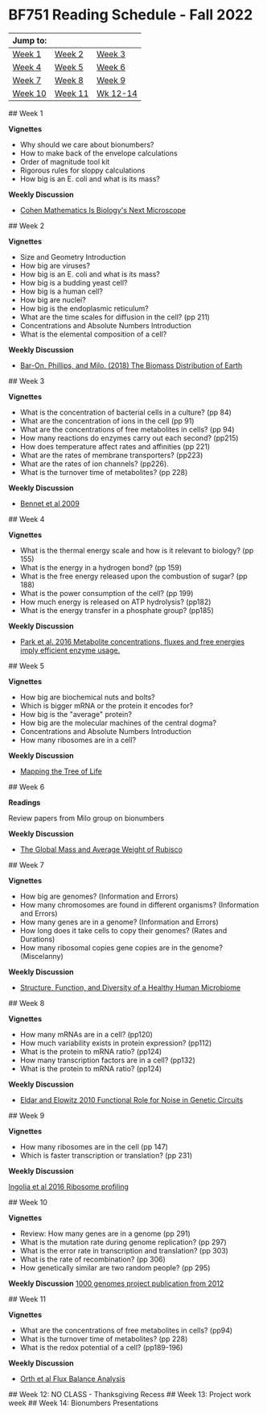 # BF751 Reading Schedule - Fall 2022

|Jump to:					 |							   |							 |
|----------------------------|-----------------------------|-----------------------------|
| <a href="#wk01">Week 1</a> | <a href="#wk02">Week 2</a>  | <a href="#wk03">Week 3</a>  |
| <a href="#wk04">Week 4</a> | <a href="#wk05">Week 5</a>  |  <a href="#wk06">Week 6</a> |
| <a href="#wk07">Week 7</a> | <a href="#wk08">Week 8</a>  |  <a href="#wk09">Week 9</a> |
|<a href="#wk10">Week 10</a> | <a href="#wk11">Week 11</a> |<a href="#wk12">Wk 12-14</a> | 



<a id="wk01">
## Week 1

**Vignettes**

* Why should we care about bionumbers?
* How to make back of the envelope calculations
* Order of magnitude tool kit
* Rigorous rules for sloppy calculations
* How big is an E. coli and what is its mass?


**Weekly Discussion**

* [Cohen Mathematics Is Biology's Next Microscope](https://www.ncbi.nlm.nih.gov/pmc/articles/PMC535574/)


<a id="wk02">
## Week 2

**Vignettes**

* Size and Geometry Introduction
* How big are viruses?
* How big is an E. coli and what is its mass?
* How big is a budding yeast cell?
* How big is a human cell?
* How big are nuclei?
* How big is the endoplasmic reticulum?
* What are the time scales for diffusion in the cell? (pp 211)
* Concentrations and Absolute Numbers Introduction
* What is the elemental composition of a cell?

**Weekly Discussion**

* [Bar-On, Phillips, and Milo.  (2018) The Biomass Distribution of Earth](https://www.ncbi.nlm.nih.gov/pmc/articles/PMC6016768/)


<a id="wk03">
## Week 3

**Vignettes**

* What is the concentration of bacterial cells in a culture? (pp 84)
* What are the concentration of ions in the cell (pp 91)
* What are the concentrations of free metabolites in cells? (pp 94)
* How many reactions do enzymes carry out each second? (pp215)
* How does temperature affect rates and affinities (pp 221)
* What are the rates of membrane transporters? (pp223)
* What are the rates of ion channels? (pp226).
* What is the turnover time of metabolites? (pp 228)


**Weekly Discussion**

* [Bennet et al 2009](https://www.ncbi.nlm.nih.gov/pmc/articles/PMC2754216/)


<a id="wk04">
## Week 4

**Vignettes**

* What is the thermal energy scale and how is it relevant to biology? (pp 155)
* What is the energy in a hydrogen bond? (pp 159)
* What is the free energy released upon the combustion of sugar? (pp 188)
* What is the power consumption of the cell? (pp 199)
* How much energy is released on ATP hydrolysis? (pp182)
* What is the energy transfer in a phosphate group? (pp185)


**Weekly Discussion**

* [Park et al. 2016 Metabolite concentrations, fluxes and free energies imply efficient enzyme usage.](https://www.nature.com/articles/nchembio.2077)


<a id="wk05">
## Week 5

**Vignettes**

* How big are biochemical nuts and bolts?
* Which is bigger mRNA or the protein it encodes for?
* How big is the "average" protein?
* How big are the molecular machines of the central dogma?
* Concentrations and Absolute Numbers Introduction
* How many ribosomes are in a cell?


**Weekly Discussion**

* [Mapping the Tree of Life](https://www.ncbi.nlm.nih.gov/pmc/articles/PMC2786576/)


<a id="wk06">
## Week 6

**Readings**

Review papers from Milo group on bionumbers

**Weekly Discussion**

* [The Global Mass and Average Weight of Rubisco](https://www.ncbi.nlm.nih.gov/pmc/articles/PMC6410859/)


<a id="wk07">
## Week 7

**Vignettes**

* How big are genomes? (Information and Errors)
* How many chromosomes are found in different organisms? (Information and Errors)
* How many genes are in a genome? (Information and Errors)
* How long does it take cells to copy their genomes? (Rates and Durations)
* How many ribosomal copies gene copies are in the genome? (Miscelanny)


**Weekly Discussion**

* [Structure, Function, and Diversity of a Healthy Human Microbiome](https://www.ncbi.nlm.nih.gov/pmc/articles/PMC3564958/)


<a id="wk08">
## Week 8

**Vignettes**

* How many mRNAs are in a cell? (pp120)
* How much variability exists in protein expression? (pp112)
* What is the protein to mRNA ratio? (pp124)
* How many transcription factors are in a cell? (pp132)
* What is the protein to mRNA ratio? (pp124)

**Weekly Discussion**

* [Eldar and Elowitz 2010 Functional Role for Noise in Genetic Circuits](https://pubmed.ncbi.nlm.nih.gov/20829787/)


<a id="wk09">
## Week 9

**Vignettes**

* How many ribosomes are in the cell (pp 147)
* Which is faster transcription or translation? (pp 231)


**Weekly Discussion**

[Ingolia et al 2016 Ribosome profiling](https://www.ncbi.nlm.nih.gov/labs/pmc/articles/PMC4917602/)


<a id="wk10">
## Week 10

**Vignettes**

* Review: How many genes are in a genome (pp 291)
* What is the mutation rate during genome replication? (pp 297)
* What is the error rate in transcription and translation? (pp 303)
* What is the rate of recombination? (pp 306)
* How genetically similar are two random people? (pp 295)


**Weekly Discussion**
[1000 genomes project publication from 2012]()


<a id="wk11">
## Week 11

**Vignettes**

* What are the concentrations of free metabolites in cells? (pp94)
* What is the turnover time of metabolites? (pp 228)
* What is the redox potential of a cell? (pp189-196)

**Weekly Discussion**

* [Orth et al Flux Balance Analysis](https://www.ncbi.nlm.nih.gov/pmc/articles/PMC3108565/)


<a id="wk12">
## Week 12: NO CLASS - Thanksgiving Recess


<a id="wk13">
## Week 13: Project work week


<a id="wk14">
## Week 14: Bionumbers Presentations
